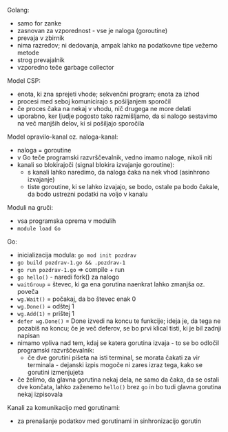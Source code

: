 Golang:
- samo for zanke
- zasnovan za vzporednost - vse je naloga (goroutine)
- prevaja v zbirnik
- nima razredov; ni dedovanja, ampak lahko na podatkovne tipe vežemo metode
- strog prevajalnik
- vzporedno teče garbage collector

Model CSP:
- enota, ki zna sprejeti vhode; sekvenčni program; enota za izhod
- procesi med seboj komunicirajo s pošiljanjem sporočil
- če proces čaka na nekaj v vhodu, nič drugega ne more delati
- uporabno, ker ljudje pogosto tako razmišljamo, da si nalogo sestavimo na več manjših delov, ki si pošiljajo sporočila

Model opravilo-kanal oz. naloga-kanal:
- naloga = goroutine
- v Go teče programski razvrščevalnik, vedno imamo naloge, nikoli niti
- kanali so blokirajoči (signal blokira izvajanje goroutine):
	- s kanali lahko naredimo, da naloga čaka na nek vhod (asinhrono izvajanje)
	- tiste goroutine, ki se lahko izvajajo, se bodo, ostale pa bodo čakale, da bodo ustrezni podatki na voljo v kanalu

Moduli na gruči:
- vsa programska oprema v modulih
- `module load Go`

Go:
- inicializacija modula: `go mod init pozdrav`
- `go build pozdrav-1.go && .pozdrav-1`
- `go run pozdrav-1.go` => compile + run
- `go hello()` - naredi fork() za nalogo
- `waitGroup` = števec, ki ga ena gorutina naenkrat lahko zmanjša oz. poveča
- `wg.Wait()` = počakaj, da bo števec enak 0
- `wg.Done()` = odštej 1
- `wg.Add(1)` = prištej 1
- `defer wg.Done()` = Done izvedi na koncu te funkcije; ideja je, da tega ne pozabiš na koncu; če je več deferov, se bo prvi klical tisti, ki je bil zadnji napisan
- nimamo vpliva nad tem, kdaj se katera gorutina izvaja - to se bo odločil programski razvrščevalnik:
	- če dve gorutini pišeta na isti terminal, se morata čakati za vir terminala - dejanski izpis mogoče ni zares izraz tega, kako se gorutini izmenjujeta
- če želimo, da glavna gorutina nekaj dela, ne samo da čaka, da se ostali dve končata, lahko zaženemo `hello()` brez `go` in bo tudi glavna gorutina nekaj izpisovala

Kanali za komunikacijo med gorutinami:
- za prenašanje podatkov med gorutinami in sinhronizacijo gorutin